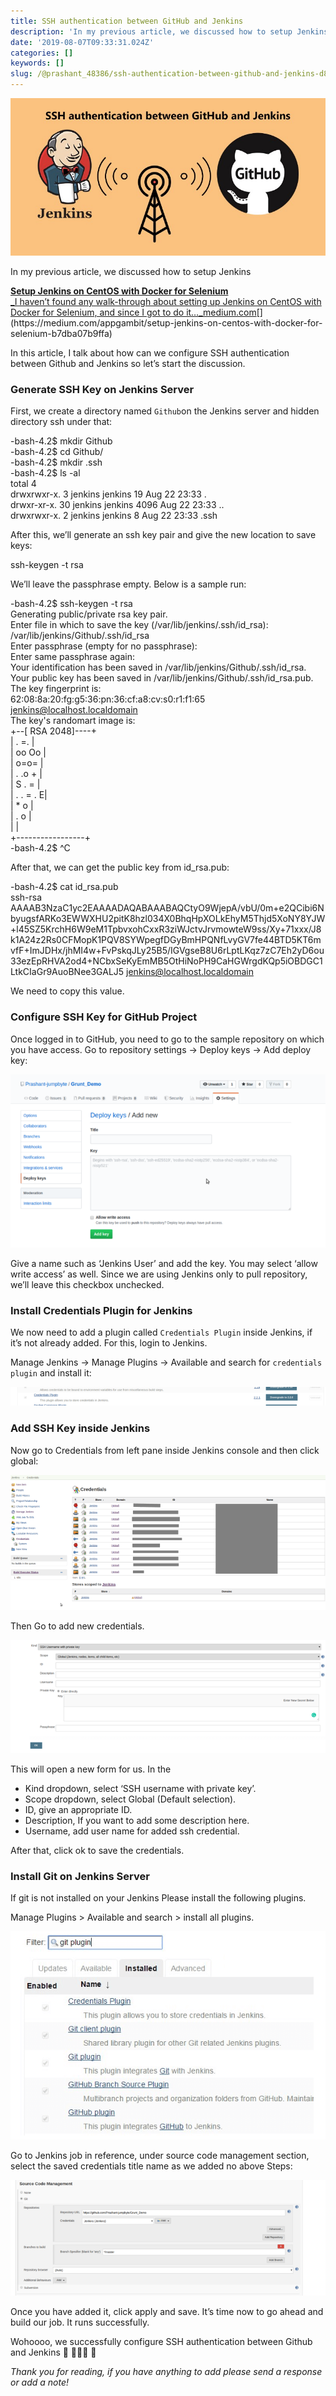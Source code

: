 ```yaml
---
title: SSH authentication between GitHub and Jenkins
description: 'In my previous article, we discussed how to setup Jenkins'
date: '2019-08-07T09:33:31.024Z'
categories: []
keywords: []
slug: /@prashant_48386/ssh-authentication-between-github-and-jenkins-d873dd138db0
---
```


![](../img/1__WpxdkADHq7QY7tjPp6UFTA.jpeg)

In my previous article, we discussed how to setup Jenkins

[**Setup Jenkins on CentOS with Docker for Selenium**  
_I haven’t found any walk-through about setting up Jenkins on CentOS with Docker for Selenium, and since I got to do it…_medium.com](https://medium.com/appgambit/setup-jenkins-on-centos-with-docker-for-selenium-b7dba07b9ffa "https://medium.com/appgambit/setup-jenkins-on-centos-with-docker-for-selenium-b7dba07b9ffa")[](https://medium.com/appgambit/setup-jenkins-on-centos-with-docker-for-selenium-b7dba07b9ffa)

In this article, I talk about how can we configure SSH authentication between Github and Jenkins so let’s start the discussion.

### Generate SSH Key on Jenkins Server

First, we create a directory named `Github`on the Jenkins server and hidden directory ssh under that:

\-bash-4.2$ mkdir Github  
\-bash-4.2$ cd Github/  
\-bash-4.2$ mkdir .ssh  
\-bash-4.2$ ls -al  
total 4  
drwxrwxr-x. 3 jenkins jenkins 19 Aug 22 23:33 .  
drwxr-xr-x. 30 jenkins jenkins 4096 Aug 22 23:33 ..  
drwxrwxr-x. 2 jenkins jenkins 8 Aug 22 23:33 .ssh

After this, we’ll generate an ssh key pair and give the new location to save keys:

ssh-keygen -t rsa

We’ll leave the passphrase empty. Below is a sample run:

\-bash-4.2$ ssh-keygen -t rsa  
Generating public/private rsa key pair.  
Enter file in which to save the key (/var/lib/jenkins/.ssh/id\_rsa): /var/lib/jenkins/Github/.ssh/id\_rsa  
Enter passphrase (empty for no passphrase):  
Enter same passphrase again:  
Your identification has been saved in /var/lib/jenkins/Github/.ssh/id\_rsa.  
Your public key has been saved in /var/lib/jenkins/Github/.ssh/id\_rsa.pub.  
The key fingerprint is:  
62:08:8a:20:fg:g5:36:pn:36:cf:a8:cv:s0:r1:f1:65 jenkins@localhost.localdomain  
The key's randomart image is:  
+--\[ RSA 2048\]----+  
| . =. |  
| oo Oo |  
| o=o= |  
| . .o + |  
| S . = |  
| . . = . E|  
| \* o |  
| . o |  
| |  
+-----------------+  
\-bash-4.2$ ^C

After that, we can get the public key from id\_rsa.pub:

\-bash-4.2$ cat id\_rsa.pub  
ssh-rsa AAAAB3NzaC1yc2EAAAADAQABAAABAQCtyO9WjepA/vbU/0m+e2QCibi6NbyugsfARKo3EWWXHU2pitK8hzl034X0BhqHpXOLkEhyM5Thjd5XoNY8YJW+l45SZ5KrchH6W9eM1TpbvxohCxxR3ziWJctvJrvmowteW9ss/Xy+71xxx/J8k1A24z2Rs0CFMopK1PQV8SYWpegfDGyBmHPQNfLvyGV7fe44BTD5KT6mvfF+ImJDHx/jhMI4w+FvPskqJLy25B5/IGVgseB8U6rLptLKqz7zC7Eh2yD6ou33ezEpRHVA2od4+NCbxSeKyEmMB5OtHiNoPH9CaHGWrgdKQp5iOBDGC1LtkCIaGr9AuoBNee3GALJ5 jenkins@localhost.localdomain

We need to copy this value.

### Configure SSH Key for GitHub Project

Once logged in to GitHub, you need to go to the sample repository on which you have access. Go to repository settings -> Deploy keys -> Add deploy key:

![](../img/0__0__FO4gTboT6JSV3U.png)

Give a name such as ‘Jenkins User’ and add the key. You may select ‘allow write access’ as well. Since we are using Jenkins only to pull repository, we’ll leave this checkbox unchecked.

### Install Credentials Plugin for Jenkins

We now need to add a plugin called `Credentials Plugin` inside Jenkins, if it’s not already added. For this, login to Jenkins.

Manage Jenkins -> Manage Plugins -> Available and search for `credentials plugin` and install it:

![](../img/0____ez1DtUubTBpRtEc.png)

### Add SSH Key inside Jenkins

Now go to Credentials from left pane inside Jenkins console and then click global:

![](../img/0__iD1tCyrVgZ__bhbEo.png)

Then Go to add new credentials.

![](../img/0__NVNMAkAzwiVQPr7N.png)

This will open a new form for us. In the

*   Kind dropdown, select ‘SSH username with private key’.
*   Scope dropdown, select Global (Default selection).
*   ID, give an appropriate ID.
*   Description, If you want to add some description here.
*   Username, add user name for added ssh credential.

After that, click ok to save the credentials.

### Install Git on Jenkins Server

If git is not installed on your Jenkins Please install the following plugins.

Manage Plugins > Available and search > install all plugins.

![](../img/0__GI__mK__5COQQBYTmK.png)

Go to Jenkins job in reference, under source code management section, select the saved credentials title name as we added no above Steps:

![](../img/0__0wBf0WHovYJjATt0.png)

Once you have added it, click apply and save. It’s time now to go ahead and build our job. It runs successfully.

Wohoooo, we successfully configure SSH authentication between Github and Jenkins 🎊 🎉🤖🎊 🎉

_Thank you for reading, if you have anything to add please send a response or add a note!_